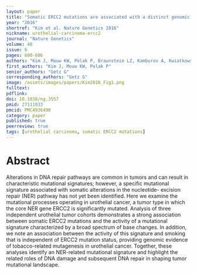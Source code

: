 ```yaml
---
layout: paper
title: "Somatic ERCC2 mutations are associated with a distinct genomic signature in urothelial tumors"
year: "2016"
shortref: "Kim et al. Nature Genetics 2016"
nickname: urothelial-carcinoma-ercc2
journal: "Nature Genetics"
volume: 48
issue: 6
pages: 600-606
authors: "Kim J, Mouw KW, Polak P, Braunstein LZ, Kamburov A, Kwiatkowski DJ, Rosenberg JE, Van Allen EM, D'Andrea A, Getz G"
first_authors: "Kim J, Mouw KW, Polak P"
senior_authors: "Getz G"
corresponding_authors: "Getz G"
image: /assets/images/papers/Kim2016_Fig1.png
fulltext:
pdflink:
doi: 10.1038/ng.3557
pmid: 27111033
pmcid: PMC4936490
category: paper
published: true
peerreview: true
tags: [urothelial carcinoma, somatic ERCC2 mutations]
---
```


# Abstract

Alterations in DNA repair pathways are common in tumors and can result in characteristic mutational signatures; however, a specific mutational signature associated with somatic alterations in the nucleotide- excision repair (NER) pathway has not yet been identified. Here we examine the mutational processes operating in urothelial cancer, a tumor type in which the core NER gene ERCC2 is significantly mutated. Analysis of three independent urothelial tumor cohorts demonstrates a strong association between somatic ERCC2 mutations and the activity of a mutational signature characterized by a broad spectrum of base changes. In addition, we note an association between the activity of this signature and smoking that is independent of ERCC2 mutation status, providing genomic evidence of tobacco-related mutagenesis in urothelial cancer. Together, these analyses identify an NER-related mutational signature and highlight the related roles of DNA damage and subsequent DNA repair in shaping tumor mutational landscape.
